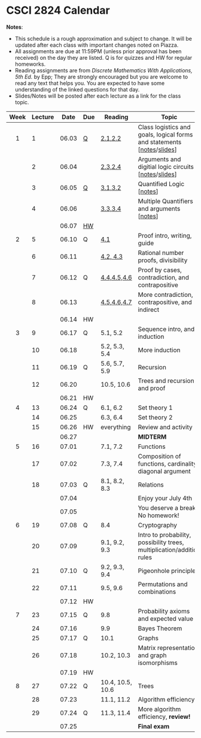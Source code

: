# CSCI 2824 Calendar

**Notes**:
- This schedule is a rough approximation and subject to change. It will be updated after each class with important changes noted on Piazza. 
- All assignments are due at 11:59PM (unless prior approval has been received) on the day they are listed. Q is for quizzes and HW for regular homeworks.
- Reading assignments are from _Discrete Mathematics With Applications, 5th Ed._ by Epp; They are strongly encouraged but you are welcome to read any text that helps you. You are expected to have some understanding of the linked questions for that day. 
- Slides/Notes will be posted after each lecture as a link for the class topic. 

| Week   | Lecture | Date         | Due |Reading        |                   Topic             	    | 
|:------:|---|:------------:| ----|---------------| ------------------------------------------|
| 1      | 1 | 06.03        | [Q](https://canvas.colorado.edu/courses/49984/quizzes/63928)  | [2.1,2.2](https://github.com/jmbhughes/CSCI2824-Discrete-Structures/blob/master/questions/lecture01.md)         | Class logistics and goals, logical forms and statements [[notes](https://github.com/jmbhughes/CSCI2824-Discrete-Structures/blob/master/notes/lecture01.pdf)/[slides](https://github.com/jmbhughes/CSCI2824-Discrete-Structures/blob/master/slides/lecture01.pdf)]    |
|        | 2 | 06.04        |    |[2.3,2.4](https://github.com/jmbhughes/CSCI2824-Discrete-Structures/blob/master/questions/lecture02.md)         | Arguments and digitial logic circuits	[[notes](https://github.com/jmbhughes/CSCI2824-Discrete-Structures/blob/master/notes/lecture02.pdf)/[slides](https://github.com/jmbhughes/CSCI2824-Discrete-Structures/blob/master/slides/lecture02.pdf)]				  | 
|        | 3 | 06.05        | [Q](https://canvas.colorado.edu/courses/49984/quizzes/64544)  |[3.1,3.2](https://github.com/jmbhughes/CSCI2824-Discrete-Structures/blob/master/questions/lecture03.md)         | Quantified Logic 	[[notes](https://github.com/jmbhughes/CSCI2824-Discrete-Structures/blob/master/notes/lecture03.pdf)]		     |
|        | 4 | 06.06        |    |[3.3,3.4](https://github.com/jmbhughes/CSCI2824-Discrete-Structures/blob/master/questions/lecture04.md)         | Multiple Quantifiers and arguments   	[[notes](https://github.com/jmbhughes/CSCI2824-Discrete-Structures/blob/master/notes/lecture04.pdf)]		               |
|        |  | 06.07        | [HW](https://github.com/jmbhughes/CSCI2824-Discrete-Structures/blob/master/homework/hw1.pdf) |                | |
| 2      | 5 | 06.10        | Q  |[4.1](https://github.com/jmbhughes/CSCI2824-Discrete-Structures/blob/master/questions/lecture05.md)             | Proof intro, writing, guide              |	
|        | 6 | 06.11        |    |[4.2, 4.3](https://github.com/jmbhughes/CSCI2824-Discrete-Structures/blob/master/questions/lecture06.md)        | Rational number proofs, divisibility	      |
|        | 7 | 06.12        | Q  |[4.4,4.5,4.6](https://github.com/jmbhughes/CSCI2824-Discrete-Structures/blob/master/questions/lecture07.md)     | Proof by cases, contradiction, and contrapositive        |	
|        | 8 | 06.13        |    |[4.5,4.6,4.7](https://github.com/jmbhughes/CSCI2824-Discrete-Structures/blob/master/questions/lecture08.md)     | More contradiction, contrapositive, and indirect               |
|        | | 06.14        | HW |                | |
|  3     | 9 | 06.17        | Q  |5.1, 5.2        | Sequence intro, and induction          |
|        | 10 | 06.18        |    |5.2, 5.3, 5.4   | More induction      |	
|        | 11 | 06.19        | Q  |5.6, 5.7, 5.9   |	Recursion     |
|        | 12 | 06.20        |    |10.5, 10.6      | Trees and recursion and proof	  |	
|        |  | 06.21        | HW |                | |
| 4      | 13 | 06.24        | Q  |6.1, 6.2        |	Set theory 1		  |
|        | 14| 06.25        |    |6.3, 6.4        | Set theory 2	  		  |	
|        | 15 | 06.26        | HW |everything      | Review and activity		  		  |	
|        | | 06.27        |    |                | **MIDTERM**        |
| 5      | 16 | 07.01        |    |7.1, 7.2        | Functions     |
|        | 17 | 07.02        |    |7.3, 7.4        | Composition of functions, cardinality, diagonal argument  |	
|        | 18 | 07.03        | Q  |8.1, 8.2, 8.3   | Relations         |	
|        | | 07.04        |    |                | Enjoy your July 4th				  |	
|        | | 07.05        |    |                | You deserve a break. No homework!|
| 6      | 19 | 07.08        | Q  |8.4             | Cryptography            |	
|        | 20 | 07.09        |    |9.1, 9.2, 9.3   | Intro to probability, possibility trees, multiplication/addition rules   |	
|        | 21 | 07.10        | Q  |9.2, 9.3, 9.4   | Pigeonhole principle 			  |	
|        | 22 | 07.11        |    |9.5, 9.6        | Permutations and combinations                          |	
|        | |  07.12        | HW |                | |
| 7      | 23 | 07.15        | Q  |9.8             | Probability axioms and expected value                      |	
|        | 24 | 07.16        |    |9.9             | Bayes Theorem 			  	    |	
|        | 25 | 07.17        | Q  |10.1            | Graphs					  |	
|        | 26 | 07.18        |    |10.2, 10.3      | Matrix representation and graph isomorphisms                      |	
|        |  | 07.19        | HW |                | |
| 8      | 27 | 07.22        | Q  |10.4, 10.5, 10.6| Trees              |	
|        | 28 | 07.23        |    |11.1, 11.2   	  |  Algorithm efficiency      |	
|        | 29 | 07.24        | Q  |11.3, 11.4      |  More algorithm efficiency, **review!**                  |	
|        |  | 07.25        |    |                |	 **Final exam**      |	

